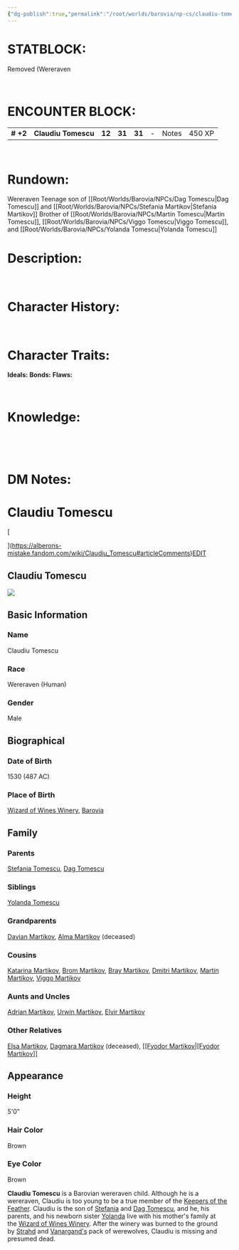 ```yaml
---
{"dg-publish":true,"permalink":"/root/worlds/barovia/np-cs/claudiu-tomescu/","tags":["Barovia"]}
---
```


# **STATBLOCK:**

Removed (Wereraven

 

# **ENCOUNTER BLOCK:**

|           |                     |        |        |        |     |       |        |
|-----------|---------------------|--------|--------|--------|-----|-------|--------|
| **\# +2** | **Claudiu Tomescu** | **12** | **31** | **31** | \-  | Notes | 450 XP |

 

# **Rundown:**

Wereraven
Teenage son of [[Root/Worlds/Barovia/NPCs/Dag Tomescu\|Dag Tomescu]] and [[Root/Worlds/Barovia/NPCs/Stefania Martikov\|Stefania Martikov]]
Brother of [[Root/Worlds/Barovia/NPCs/Martin Tomescu\|Martin Tomescu]], [[Root/Worlds/Barovia/NPCs/Viggo Tomescu\|Viggo Tomescu]], and [[Root/Worlds/Barovia/NPCs/Yolanda Tomescu\|Yolanda Tomescu]]

# **Description:**

 

# **Character History:**

 

# **Character Traits:** 

**Ideals:**
**Bonds:**
**Flaws:**

 

# **Knowledge:**
 

 

# **DM Notes:**
# Claudiu Tomescu

[

](https://alberons-mistake.fandom.com/wiki/Claudiu_Tomescu#articleComments)[EDIT](https://alberons-mistake.fandom.com/wiki/Claudiu_Tomescu?veaction=edit)

## Claudiu Tomescu

[![](https://static.wikia.nocookie.net/alberons-mistake/images/a/a4/Claudiu_%282%29.jpg/revision/latest/scale-to-width-down/350?cb=20191010170758)](https://static.wikia.nocookie.net/alberons-mistake/images/a/a4/Claudiu_%282%29.jpg/revision/latest?cb=20191010170758)

## Basic Information

### Name

Claudiu Tomescu

### Race

Wereraven (Human)

### Gender

Male

## Biographical

### Date of Birth

1530 (487 AC)

### Place of Birth

[Wizard of Wines Winery](https://alberons-mistake.fandom.com/wiki/Wizard_of_Wines_Winery "Wizard of Wines Winery"), [Barovia](https://alberons-mistake.fandom.com/wiki/Barovia "Barovia")

## Family

### Parents

[Stefania Tomescu](https://alberons-mistake.fandom.com/wiki/Stefania_Tomescu "Stefania Tomescu"), [Dag Tomescu](https://alberons-mistake.fandom.com/wiki/Dag_Tomescu "Dag Tomescu")

### Siblings

[Yolanda Tomescu](https://alberons-mistake.fandom.com/wiki/Yolanda_Tomescu "Yolanda Tomescu")

### Grandparents

[Davian Martikov](https://alberons-mistake.fandom.com/wiki/Davian_Martikov "Davian Martikov"), [Alma Martikov](https://alberons-mistake.fandom.com/wiki/Alma_Martikov "Alma Martikov") (deceased)

### Cousins

[Katarina Martikov](https://alberons-mistake.fandom.com/wiki/Katarina_Martikov "Katarina Martikov"), [Brom Martikov](https://alberons-mistake.fandom.com/wiki/Brom_Martikov "Brom Martikov"), [Bray Martikov](https://alberons-mistake.fandom.com/wiki/Bray_Martikov "Bray Martikov"), [Dmitri Martikov](https://alberons-mistake.fandom.com/wiki/Dmitri_Martikov "Dmitri Martikov"), [Martin Martikov](https://alberons-mistake.fandom.com/wiki/Martin_Martikov "Martin Martikov"), [Viggo Martikov](https://alberons-mistake.fandom.com/wiki/Viggo_Martikov "Viggo Martikov")

### Aunts and Uncles

[Adrian Martikov](https://alberons-mistake.fandom.com/wiki/Adrian_Martikov "Adrian Martikov"), [Urwin Martikov](https://alberons-mistake.fandom.com/wiki/Urwin_Martikov "Urwin Martikov"), [Elvir Martikov](https://alberons-mistake.fandom.com/wiki/Elvir_Martikov "Elvir Martikov")

### Other Relatives

[Elsa Martikov](https://alberons-mistake.fandom.com/wiki/Elsa_Martikov "Elsa Martikov"), [Dagmara Martikov](https://alberons-mistake.fandom.com/wiki/Dagmara_Martikov "Dagmara Martikov") (deceased), [[[Fyodor Martikov\|[Fyodor Martikov]]](https://alberons-mistake.fandom.com/wiki/Fyodor_Martikov "Fyodor Martikov")

## Appearance

### Height

5'0"

### Hair Color

Brown

### Eye Color

Brown

**Claudiu Tomescu** is a Barovian wereraven child. Although he is a wereraven, Claudiu is too young to be a true member of the [Keepers of the Feather](https://alberons-mistake.fandom.com/wiki/Keepers_of_the_Feather "Keepers of the Feather"). Claudiu is the son of [Stefania](https://alberons-mistake.fandom.com/wiki/Stefania_Tomescu "Stefania Tomescu") and [Dag Tomescu](https://alberons-mistake.fandom.com/wiki/Dag_Tomescu "Dag Tomescu"), and he, his parents, and his newborn sister [Yolanda](https://alberons-mistake.fandom.com/wiki/Yolanda_Tomescu "Yolanda Tomescu") live with his mother's family at the [Wizard of Wines Winery](https://alberons-mistake.fandom.com/wiki/Wizard_of_Wines_Winery "Wizard of Wines Winery"). After the winery was burned to the ground by [Strahd](https://alberons-mistake.fandom.com/wiki/Strahd_von_Zarovich "Strahd von Zarovich") and [Vanargand's](https://alberons-mistake.fandom.com/wiki/Vanargand "Vanargand") pack of werewolves, Claudiu is missing and presumed dead.